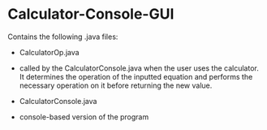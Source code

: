 # Calculator-Console-GUI

Contains the following .java files:

* CalculatorOp.java
- called by the CalculatorConsole.java when the user uses the calculator. It determines the operation of the inputted equation and performs the necessary operation on it before returning the new value.

* CalculatorConsole.java
- console-based version of the program
